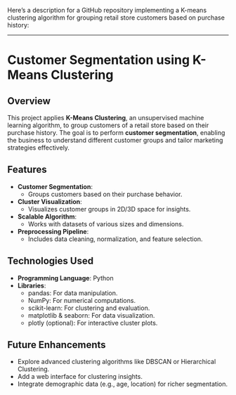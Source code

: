 Here’s a description for a GitHub repository implementing a K-means clustering algorithm for grouping retail store customers based on purchase history:

---

# Customer Segmentation using K-Means Clustering

## Overview

This project applies **K-Means Clustering**, an unsupervised machine learning algorithm, to group customers of a retail store based on their purchase history. The goal is to perform **customer segmentation**, enabling the business to understand different customer groups and tailor marketing strategies effectively.

## Features

- **Customer Segmentation**:
  - Groups customers based on their purchase behavior.
- **Cluster Visualization**:
  - Visualizes customer groups in 2D/3D space for insights.
- **Scalable Algorithm**:
  - Works with datasets of various sizes and dimensions.
- **Preprocessing Pipeline**:
  - Includes data cleaning, normalization, and feature selection.

## Technologies Used

- **Programming Language**: Python
- **Libraries**:
  - pandas: For data manipulation.
  - NumPy: For numerical computations.
  - scikit-learn: For clustering and evaluation.
  - matplotlib & seaborn: For data visualization.
  - plotly (optional): For interactive cluster plots.

## Future Enhancements

- Explore advanced clustering algorithms like DBSCAN or Hierarchical Clustering.
- Add a web interface for clustering insights.
- Integrate demographic data (e.g., age, location) for richer segmentation.

